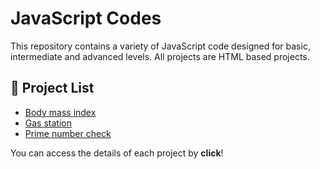 # JavaScript Codes

This repository contains a variety of JavaScript code designed for basic, intermediate and advanced levels. All projects are HTML based projects.

## 📌 Project List
- [Body mass index](Body-mass-index/)
- [Gas station](Gas-station/)
- [Prime number check](Prime-number-check/)

You can access the details of each project by **click**!
